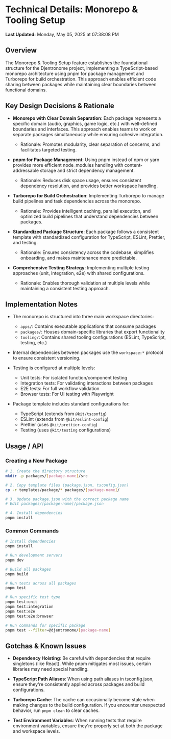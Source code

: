 # Technical Details: Monorepo & Tooling Setup

**Last Updated:** Monday, May 05, 2025 at 07:38:08 PM

## Overview
The Monorepo & Tooling Setup feature establishes the foundational structure for the Djentronome project, implementing a TypeScript-based monorepo architecture using pnpm for package management and Turborepo for build orchestration. This approach enables efficient code sharing between packages while maintaining clear boundaries between functional domains.

## Key Design Decisions & Rationale
* **Monorepo with Clear Domain Separation**: Each package represents a specific domain (audio, graphics, game logic, etc.) with well-defined boundaries and interfaces. This approach enables teams to work on separate packages simultaneously while ensuring cohesive integration.
  * Rationale: Promotes modularity, clear separation of concerns, and facilitates targeted testing.

* **pnpm for Package Management**: Using pnpm instead of npm or yarn provides more efficient node_modules handling with content-addressable storage and strict dependency management.
  * Rationale: Reduces disk space usage, ensures consistent dependency resolution, and provides better workspace handling.

* **Turborepo for Build Orchestration**: Implementing Turborepo to manage build pipelines and task dependencies across the monorepo.
  * Rationale: Provides intelligent caching, parallel execution, and optimized build pipelines that understand dependencies between packages.

* **Standardized Package Structure**: Each package follows a consistent template with standardized configuration for TypeScript, ESLint, Prettier, and testing.
  * Rationale: Ensures consistency across the codebase, simplifies onboarding, and makes maintenance more predictable.

* **Comprehensive Testing Strategy**: Implementing multiple testing approaches (unit, integration, e2e) with shared configurations.
  * Rationale: Enables thorough validation at multiple levels while maintaining a consistent testing approach.

## Implementation Notes
* The monorepo is structured into three main workspace directories:
  * `apps/`: Contains executable applications that consume packages
  * `packages/`: Houses domain-specific libraries that export functionality
  * `tooling/`: Contains shared tooling configurations (ESLint, TypeScript, testing, etc.)

* Internal dependencies between packages use the `workspace:*` protocol to ensure consistent versioning.

* Testing is configured at multiple levels:
  * Unit tests: For isolated function/component testing
  * Integration tests: For validating interactions between packages
  * E2E tests: For full workflow validation
  * Browser tests: For UI testing with Playwright

* Package template includes standard configurations for:
  * TypeScript (extends from `@kit/tsconfig`)
  * ESLint (extends from `@kit/eslint-config`)
  * Prettier (uses `@kit/prettier-config`)
  * Testing (uses `@kit/testing` configurations)

## Usage / API
### Creating a New Package
```bash
# 1. Create the directory structure
mkdir -p packages/[package-name]/src

# 2. Copy template files (package.json, tsconfig.json)
cp -r templates/package/* packages/[package-name]/

# 3. Update package.json with the correct package name
# Edit packages/[package-name]/package.json

# 4. Install dependencies
pnpm install
```

### Common Commands
```bash
# Install dependencies
pnpm install

# Run development servers
pnpm dev

# Build all packages
pnpm build

# Run tests across all packages
pnpm test

# Run specific test type
pnpm test:unit
pnpm test:integration
pnpm test:e2e
pnpm test:e2e:browser

# Run commands for specific package
pnpm test --filter=@djentronome/[package-name]
```

## Gotchas & Known Issues
* **Dependency Hoisting**: Be careful with dependencies that require singletons (like React). While pnpm mitigates most issues, certain libraries may need special handling.

* **TypeScript Path Aliases**: When using path aliases in tsconfig.json, ensure they're consistently applied across packages and build configurations.

* **Turborepo Cache**: The cache can occasionally become stale when making changes to the build configuration. If you encounter unexpected behavior, run `pnpm clean` to clear caches.

* **Test Environment Variables**: When running tests that require environment variables, ensure they're properly set at both the package and workspace levels. 